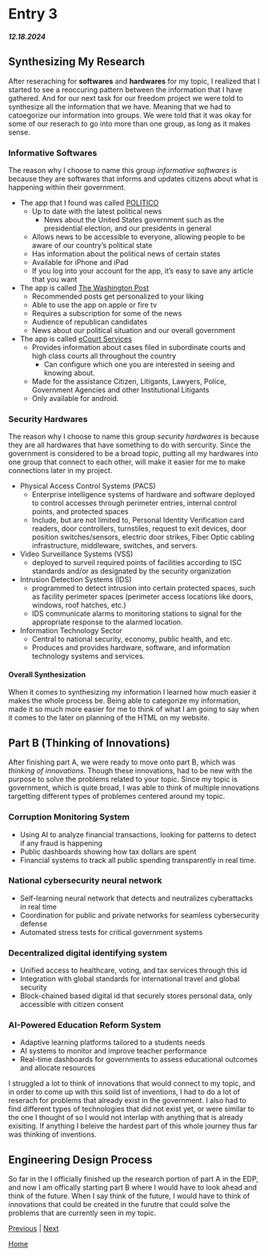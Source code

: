 # Entry 3
##### 12.18.2024

## Synthesizing My Research 
After reseraching for **softwares** and **hardwares** for my topic, I realized that I started to see a reoccuring pattern between the information that I have gathered. And for our next task for our freedom project we were told to synthesize all the information that we have. Meaning that we had to catoegorize our information into groups. We were told that it was okay for some of our reserach to go into more than one group, as long as it makes sense. 

### Informative Softwares 
The reason why I choose to name this group _informative softwares_ is because they are softwares that informs and updates citizens about what is happening within their government. 

* The app that I found was called [POLITICO](https://apps.apple.com/us/app/politico/id358305912)
  * Up to date with the latest political news
    * News about the United States government such as the presidential election, and our presidents in general
  * Allows news to be accessible to everyone, allowing people to be aware of our country’s political state
  * Has information about the political news of certain states
  * Available for iPhone and iPad
  * If you log into your account for the app, it’s easy to save any article that you want
* The app is called [The Washington Post](https://subscription.washingtonpost.com/mobile/)
  * Recommended posts get personalized to your liking
  * Able to use the app on apple or fire tv
  * Requires a subscription for some of the news
  * Audience of republican candidates
  * News about our political situation and our overall government
* The app is called [eCourt Services](https://play.google.com/store/apps/details?id=in.gov.ecourts.eCourtsServices&hl=en_US)
  * Provides information about cases filed in subordinate courts and high class courts all throughout the country
    * Can configure which one you are interested in seeing and knowing about.
  * Made for the assistance Citizen, Litigants, Lawyers, Police, Government Agencies and other Institutional Litigants
  * Only available for android.

### Security Hardwares 
The reason why I choose to name this group _security hardwares_ is because they are all hardwares that have something to do with sercurity. Since the government is considered to be a broad topic, putting all my hardwares into one group that connect to each other, will make it easier for me to make connections later in my project. 

* Physical Access Control Systems (PACS)
  * Enterprise intelligence systems of hardware and software deployed to control accesses through perimeter entries, internal control points, and protected spaces
  * Include, but are not limited to, Personal Identity Verification card readers, door controllers, turnstiles, request to exit devices, door position switches/sensors, electric door strikes, Fiber Optic cabling infrastructure, middleware, switches, and servers.
* Video Surveillance Systems (VSS)
  *  deployed to surveil required points of facilities according to ISC standards and/or as designated by the security organization
* Intrusion Detection Systems (IDS)
  *  programmed to detect intrusion into certain protected spaces, such as facility perimeter spaces (perimeter access locations like doors, windows, roof hatches, etc.)
  *   IDS communicate alarms to monitoring stations to signal for the appropriate response to the alarmed location.
* Information Technology Sector
  *  Central to national security, economy, public health, and etc.
  *  Produces and provides hardware, software, and information technology systems and services.

#### Overall Synthesization 
When it comes to synthesizing my information I learned how much easier it makes the whole process be. Being able to categorize my information, made it so much more easier for me to think of what I am going to say when it comes to the later on planning of the HTML on my website. 

## Part B (Thinking of Innovations) 
After finishing part A, we were ready to move onto part B, which was _thinking of innovations_. Though these innovations, had to be new with the purpose to solve the problems related to your topic. Since my topic is government, which is quite broad, I was able to think of multiple innovations targetting different types of problemes centered around my topic. 

### Corruption Monitoring System 
* Using AI to analyze financial transactions, looking for patterns to detect if any fraud is happening
* Public dashboards showing how tax dollars are spent
* Financial systems to track all public spending transparently in real time.
  
### National cybersecurity neural network 
* Self-learning neural network that detects and neutralizes cyberattacks in real time
* Coordination for public and private networks for seamless cybersecurity defense
* Automated stress tests for critical government systems

### Decentralized digital identifying system
* Unified access to healthcare, voting, and tax services through this id
* Integration with global standards for international travel and global security
* Block-chained based digital id that securely stores personal data, only accessible with citizen consent

### AI-Powered Education Reform System 
* Adaptive learning platforms tailored to a students needs
* AI systems to monitor and improve teacher performance
* Real-time dashboards for governments to assess educational outcomes and allocate resources

I struggled a lot to think of innovations that would connect to my topic, and in order to come up with this soild list of inventions, I had to do a lot of reserach for problems that already exist in the government. I also had to find different types of technologies that did not exist yet, or were similar to the one I thought of so I would not interlap with anything that is already exisiting. If anything I beleive the hardest part of this whole journey thus far was thinking of inventions. 

## Engineering Design Process 
So far in the I officially finished up the research portion of part A in the EDP, and now I am offically starting part B where I would have to look ahead and think of the future. When I say think of the future, I would have to think of innovations that could be created in the furutre that could solve the problems that are currently seen in my topic. 





[Previous](entry02.md) | [Next](entry04.md)

[Home](../README.md)
